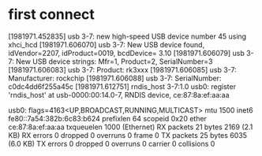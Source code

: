 # first connect

[1981971.452835] usb 3-7: new high-speed USB device number 45 using xhci_hcd
[1981971.606070] usb 3-7: New USB device found, idVendor=2207, idProduct=0019, bcdDevice= 3.10
[1981971.606079] usb 3-7: New USB device strings: Mfr=1, Product=2, SerialNumber=3
[1981971.606083] usb 3-7: Product: rk3xxx
[1981971.606085] usb 3-7: Manufacturer: rockchip
[1981971.606088] usb 3-7: SerialNumber: c0dc4dd6f255a45c
[1981971.612751] rndis_host 3-7:1.0 usb0: register 'rndis_host' at usb-0000:00:14.0-7, RNDIS device, ce:87:8a:ef:aa:aa


usb0: flags=4163<UP,BROADCAST,RUNNING,MULTICAST>  mtu 1500
        inet6 fe80::7a54:382b:6c83:b624  prefixlen 64  scopeid 0x20<link>
        ether ce:87:8a:ef:aa:aa  txqueuelen 1000  (Ethernet)
        RX packets 21  bytes 2169 (2.1 KB)
        RX errors 0  dropped 0  overruns 0  frame 0
        TX packets 25  bytes 6035 (6.0 KB)
        TX errors 0  dropped 0 overruns 0  carrier 0  collisions 0

